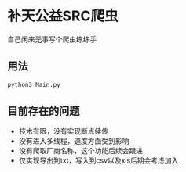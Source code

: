 # 补天公益SRC爬虫

自己闲来无事写个爬虫练练手

## 用法

```sh
python3 Main.py
```

## 目前存在的问题

+ 技术有限，没有实现断点续传
+ 没有进入多线程，速度方面受到影响
+ 没有爬取厂商名称，这个功能后续会跟进
+ 仅实现导出到txt，写入到csv以及xls后期会考虑加入
